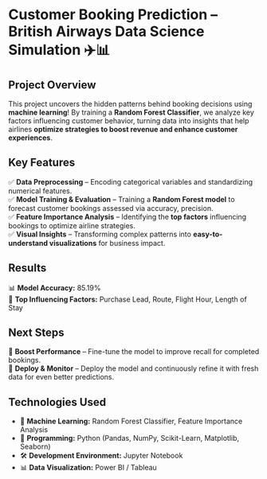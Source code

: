 # **Customer Booking Prediction – British Airways Data Science Simulation** ✈️📊  

## **Project Overview**  
This project uncovers the hidden patterns behind booking decisions using **machine learning**! By training a **Random Forest Classifier**, we analyze key factors influencing customer behavior, turning data into  insights that help airlines **optimize strategies to boost revenue and enhance customer experiences**.  

## **Key Features**  
✅ **Data Preprocessing** – Encoding categorical variables and standardizing numerical features.  
✅ **Model Training & Evaluation** – Training a **Random Forest model** to forecast customer bookings  assessed via accuracy, precision.  
✅ **Feature Importance Analysis** – Identifying the **top factors** influencing bookings to optimize airline strategies.  
✅ **Visual Insights** – Transforming complex patterns into **easy-to-understand visualizations** for business impact.

## **Results**  
📊 **Model Accuracy:** 85.19%  
📌 **Top Influencing Factors:** Purchase Lead, Route, Flight Hour, Length of Stay  

## **Next Steps**  
🚀 **Boost Performance** – Fine-tune the model to improve recall for completed bookings.  
📡 **Deploy & Monitor** – Deploy the model and continuously refine it with fresh data for even better predictions.  

## **Technologies Used**  
- 🧠 **Machine Learning:** Random Forest Classifier, Feature Importance Analysis  
- 🐍 **Programming:** Python (Pandas, NumPy, Scikit-Learn, Matplotlib, Seaborn)  
- 🛠 **Development Environment:** Jupyter Notebook  
- 📊 **Data Visualization:** Power BI / Tableau  
